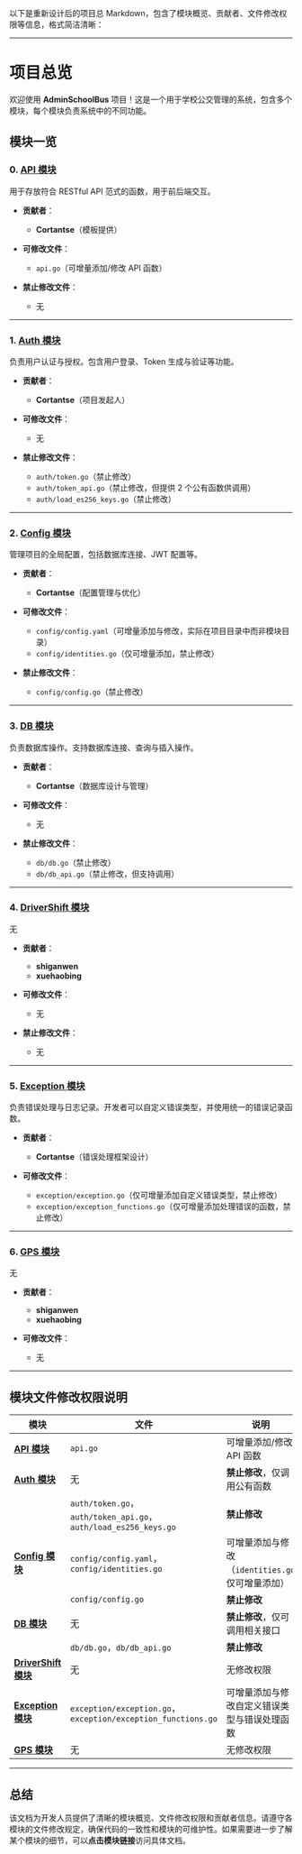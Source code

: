 以下是重新设计后的项目总 Markdown，包含了模块概览、贡献者、文件修改权限等信息，格式简洁清晰：

---

# 项目总览

欢迎使用 **AdminSchoolBus** 项目！这是一个用于学校公交管理的系统，包含多个模块，每个模块负责系统中的不同功能。

## 模块一览

### 0. **[API 模块](https://github.com/Cortantse/AdminSchoolBus/blob/main/api/README.markdown)**  
用于存放符合 RESTful API 范式的函数，用于前后端交互。

- **贡献者**：  
  - **Cortantse**（模板提供）

- **可修改文件**：  
  - `api.go`（可增量添加/修改 API 函数）

- **禁止修改文件**：  
  - 无

---

### 1. **[Auth 模块](https://github.com/Cortantse/AdminSchoolBus/blob/main/auth/README.markdown)**  
负责用户认证与授权。包含用户登录、Token 生成与验证等功能。

- **贡献者**：  
  - **Cortantse**（项目发起人）

- **可修改文件**：  
  - 无

- **禁止修改文件**：  
  - `auth/token.go`（禁止修改）  
  - `auth/token_api.go`（禁止修改，但提供 2 个公有函数供调用）  
  - `auth/load_es256_keys.go`（禁止修改）

---

### 2. **[Config 模块](https://github.com/Cortantse/AdminSchoolBus/blob/main/config/README.markdown)**  
管理项目的全局配置，包括数据库连接、JWT 配置等。

- **贡献者**：  
  - **Cortantse**（配置管理与优化）

- **可修改文件**：  
  - `config/config.yaml`（可增量添加与修改，实际在项目目录中而非模块目录）  
  - `config/identities.go`（仅可增量添加，禁止修改）

- **禁止修改文件**：  
  - `config/config.go`（禁止修改）

---

### 3. **[DB 模块](https://github.com/Cortantse/AdminSchoolBus/blob/main/db/README.markdown)**  
负责数据库操作。支持数据库连接、查询与插入操作。

- **贡献者**：  
  - **Cortantse**（数据库设计与管理）

- **可修改文件**：  
  - 无

- **禁止修改文件**：  
  - `db/db.go`（禁止修改）  
  - `db/db_api.go`（禁止修改，但支持调用）

---

### 4. **[DriverShift 模块](https://github.com/Cortantse/AdminSchoolBus/blob/main/driverShift/README.markdown)**  
无

- **贡献者**：  
  - **shiganwen**  
  - **xuehaobing**

- **可修改文件**：  
  - 无

- **禁止修改文件**：  
  - 无

---

### 5. **[Exception 模块](https://github.com/Cortantse/AdminSchoolBus/blob/main/exception/README.markdown)**  
负责错误处理与日志记录。开发者可以自定义错误类型，并使用统一的错误记录函数。

- **贡献者**：  
  - **Cortantse**（错误处理框架设计）

- **可修改文件**：  
  - `exception/exception.go`（仅可增量添加自定义错误类型，禁止修改）  
  - `exception/exception_functions.go`（仅可增量添加处理错误的函数，禁止修改）

---

### 6. **[GPS 模块](https://github.com/Cortantse/AdminSchoolBus/blob/main/gps/README.markdown)**  
无

- **贡献者**：  
  - **shiganwen**  
  - **xuehaobing**

- **可修改文件**：  
  - 无

---

## 模块文件修改权限说明

| 模块               | 文件                                        | 说明                                            |
|--------------------|--------------------------------------------------|-------------------------------------------------|
| **[API 模块](https://github.com/Cortantse/AdminSchoolBus/blob/main/api/README.markdown)**   | `api.go`                                         | 可增量添加/修改 API 函数                        |
| **[Auth 模块](https://github.com/Cortantse/AdminSchoolBus/blob/main/auth/README.markdown)**  | 无                                               | **禁止修改**，仅调用公有函数                    |
|                    | `auth/token.go`，`auth/token_api.go`，`auth/load_es256_keys.go` | **禁止修改**                                    |
| **[Config 模块](https://github.com/Cortantse/AdminSchoolBus/blob/main/config/README.markdown)**| `config/config.yaml`，`config/identities.go`     | 可增量添加与修改（`identities.go` 仅可增量添加）|
|                    | `config/config.go`                               | **禁止修改**                                    |
| **[DB 模块](https://github.com/Cortantse/AdminSchoolBus/blob/main/db/README.markdown)**      | 无                                               | **禁止修改**，仅可调用相关接口                  |
|                    | `db/db.go`，`db/db_api.go`                       | **禁止修改**                                    |
| **[DriverShift 模块](https://github.com/Cortantse/AdminSchoolBus/blob/main/driverShift/README.markdown)** | 无                                               | 无修改权限                                      |
| **[Exception 模块](https://github.com/Cortantse/AdminSchoolBus/blob/main/exception/README.markdown)**  | `exception/exception.go`，`exception/exception_functions.go` | 可增量添加与修改自定义错误类型与错误处理函数   |
| **[GPS 模块](https://github.com/Cortantse/AdminSchoolBus/blob/main/gps/README.markdown)**     | 无                                               | 无修改权限                                      |

---

## 总结

该文档为开发人员提供了清晰的模块概览、文件修改权限和贡献者信息。请遵守各模块的文件修改规定，确保代码的一致性和模块的可维护性。如果需要进一步了解某个模块的细节，可以**点击模块链接**访问具体文档。
